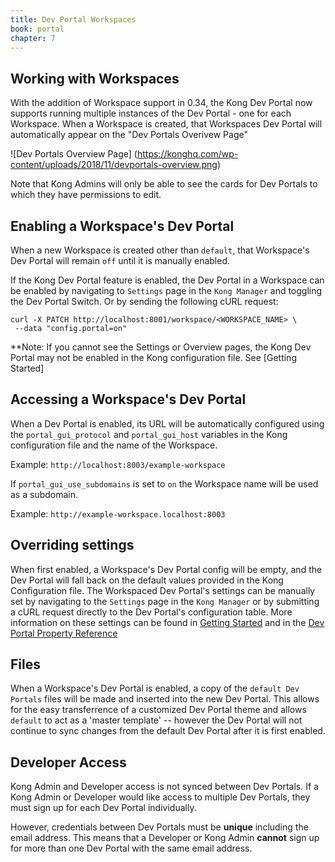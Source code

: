 ```yaml
---
title: Dev Portal Workspaces
book: portal
chapter: 7
---
```


## Working with Workspaces

With the addition of Workspace support in 0.34, the Kong Dev Portal now supports
running multiple instances of the Dev Portal - one for each Workspace. When a 
Workspace is created, that Workspaces Dev Portal will automatically appear on 
the "Dev Portals Overivew Page"

![Dev Portals Overview Page]
(https://konghq.com/wp-content/uploads/2018/11/devportals-overview.png)

Note that Kong Admins will only be able to see the cards for Dev Portals to 
which they have permissions to edit. 


## Enabling a Workspace's Dev Portal

When a new Workspace is created other than `default`, that Workspace's Dev 
Portal will remain `off` until it is manually enabled. 

If the Kong Dev Portal feature is enabled, the Dev Portal in a Workspace can be 
enabled by navigating to `Settings` page in the `Kong Manager` and toggling the 
Dev Portal Switch. Or by sending the following cURL request:

```
curl -X PATCH http://localhost:8001/workspace/<WORKSPACE_NAME> \
 --data "config.portal=on"
```

**Note: If you cannot see the Settings or Overview pages, the Kong Dev Portal 
may not be enabled in the Kong configuration file. See [Getting Started] 

## Accessing a Workspace's Dev Portal

When a Dev Portal is enabled, its URL will be automatically configured using 
the `portal_gui_protocol` and `portal_gui_host` variables in the Kong 
configuration file and the name of the Workspace.

Example: `http://localhost:8003/example-workspace`

If `portal_gui_use_subdomains` is set to `on` the Workspace name
will be used as a subdomain. 

Example: `http://example-workspace.localhost:8003`


## Overriding settings

When first enabled, a Workspace's Dev Portal config will be empty, and the Dev 
Portal will fall back on the default values provided in the Kong Configuration 
file. The Workspaced Dev Portal's settings can be manually set by navigating to 
the `Settings` page in the `Kong Manager` or by submitting a cURL request 
directly to the Dev Portal's configuration table. More information on these 
settings can be found in 
[Getting Started](/enterprise/{{page.kong_version}}/developer-portal/configuration/getting-started) and in the 
[Dev Portal Property Reference](/enterpise/{{page.kong_version}}/property-reference/#dev-portal)


## Files

When a Workspace's Dev Portal is enabled, a copy of the `default Dev Portals` 
files will be made and inserted into the new Dev Portal. This allows for the 
easy transferrence of a customized Dev Portal theme and allows `default` 
to act as a 'master template' -- however the Dev Portal will not continue to 
sync changes from the default Dev Portal after it is first enabled. 


## Developer Access

Kong Admin and Developer access is not synced between Dev Portals. If a Kong 
Admin or Developer would like access to multiple Dev Portals, they must sign up 
for each Dev Portal individually. 

However, credentials between Dev Portals must be **unique** including the email
address. This means that a Developer or Kong Admin **cannot** sign up for more
than one Dev Portal with the same email address.


